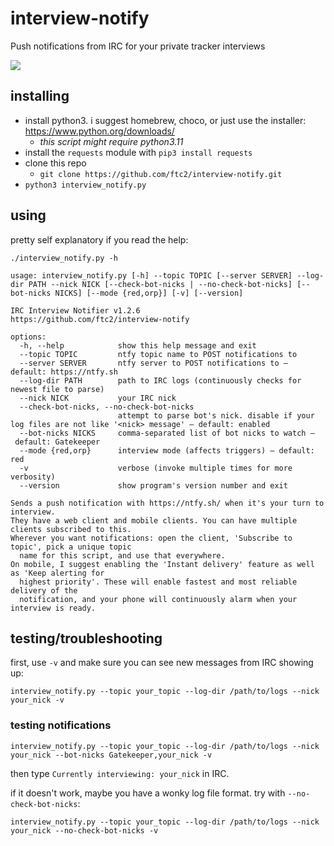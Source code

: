 # interview-notify
Push notifications from IRC for your private tracker interviews

<img src="https://i.imgur.com/ZLFyxgY.png">

## installing

- install python3. i suggest homebrew, choco, or just use the installer: https://www.python.org/downloads/
  - _this script might require python3.11_
- install the `requests` module with `pip3 install requests`
- clone this repo
  - `git clone https://github.com/ftc2/interview-notify.git`
- `python3 interview_notify.py`

## using

pretty self explanatory if you read the help:

```
./interview_notify.py -h

usage: interview_notify.py [-h] --topic TOPIC [--server SERVER] --log-dir PATH --nick NICK [--check-bot-nicks | --no-check-bot-nicks] [--bot-nicks NICKS] [--mode {red,orp}] [-v] [--version]

IRC Interview Notifier v1.2.6
https://github.com/ftc2/interview-notify

options:
  -h, --help            show this help message and exit
  --topic TOPIC         ntfy topic name to POST notifications to
  --server SERVER       ntfy server to POST notifications to – default: https://ntfy.sh
  --log-dir PATH        path to IRC logs (continuously checks for newest file to parse)
  --nick NICK           your IRC nick
  --check-bot-nicks, --no-check-bot-nicks
                        attempt to parse bot's nick. disable if your log files are not like '<nick> message' – default: enabled
  --bot-nicks NICKS     comma-separated list of bot nicks to watch – default: Gatekeeper
  --mode {red,orp}      interview mode (affects triggers) – default: red
  -v                    verbose (invoke multiple times for more verbosity)
  --version             show program's version number and exit

Sends a push notification with https://ntfy.sh/ when it's your turn to interview.
They have a web client and mobile clients. You can have multiple clients subscribed to this.
Wherever you want notifications: open the client, 'Subscribe to topic', pick a unique topic
  name for this script, and use that everywhere.
On mobile, I suggest enabling the 'Instant delivery' feature as well as 'Keep alerting for
  highest priority'. These will enable fastest and most reliable delivery of the
  notification, and your phone will continuously alarm when your interview is ready.
```

## testing/troubleshooting

first, use `-v` and make sure you can see new messages from IRC showing up:

`interview_notify.py --topic your_topic --log-dir /path/to/logs --nick your_nick -v`

### testing notifications

`interview_notify.py --topic your_topic --log-dir /path/to/logs --nick your_nick --bot-nicks Gatekeeper,your_nick -v`

then type `Currently interviewing: your_nick` in IRC.

if it doesn't work, maybe you have a wonky log file format. try with `--no-check-bot-nicks`:

`interview_notify.py --topic your_topic --log-dir /path/to/logs --nick your_nick --no-check-bot-nicks -v`
